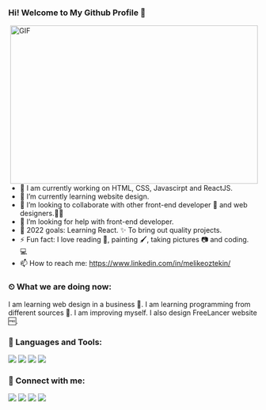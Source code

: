 ### Hi! Welcome to My Github Profile 👋
<img align="right" alt="GIF" src="https://camo.githubusercontent.com/6607041227d81f650340ff070cc2843518acad359b57e5bb054a9fb7127aa041/68747470733a2f2f63646e2e6472696262626c652e636f6d2f75736572732f323634363432332f73637265656e73686f74732f353530373139362f636f6d70757465722e676966" width="500" height="320" />

- 🔭 I am currently working on HTML, CSS, Javascirpt and ReactJS.
- 🌱 I’m currently learning website design.
- 👯 I’m looking to collaborate with other front-end developer 🎨 and web designers.👩‍💻
- 🤔 I’m looking for help with front-end developer.
- 💪 2022 goals: Learning React. ✨ To bring out quality projects.
- ⚡ Fun fact: I love reading 📖, painting 🖌️, taking pictures 📷 and coding. 💻
- 📫 How to reach me: https://www.linkedin.com/in/melikeoztekin/

### ⏲ What we are doing now:
I am learning web design in a business 🚀.
I am learning programming from different sources 📃.
I am improving myself.
I also design FreeLancer website 🆓.
### 🔧 Languages and Tools:
<img src="https://img.shields.io/badge/HTML5-E34F26?style=for-the-badge&logo=html5&logoColor=white" />  <img src="https://img.shields.io/badge/CSS3-1572B6?style=for-the-badge&logo=css3&logoColor=white" />  <img src="https://img.shields.io/badge/JavaScript-323330?style=for-the-badge&logo=javascript&logoColor=F7DF1E" /> <img src="https://img.shields.io/badge/React-000000?style=for-the-badge&logo=react&logoColor=61DBFB"/>
### 📩 Connect with me:
<a href="mailto:melikeoztekin06@gmail.com"><img src="https://img.shields.io/badge/Gmail-000?style=for-the-badge&logo=gmail&logoColor=white" /></a>
<a href="https://www.linkedin.com/in/melikeoztekin/"><img src="https://img.shields.io/badge/LinkedIn-000?style=for-the-badge&logo=linkedin&logoColor=white" /></a>
<a href="https://t.me/mlkztkn"><img src="https://img.shields.io/badge/Telegram-000?style=for-the-badge&logo=telegram&logoColor=white" /></a>
<a href="https://www.hackerrank.com/melikeoztekin"><img src="https://img.shields.io/badge/-Hackerrank-000?style=for-the-badge&logo=HackerRank&logoColor=white" /></a>

